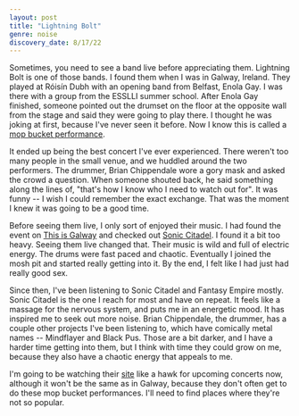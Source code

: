 ```yaml
---
layout: post
title: "Lightning Bolt"
genre: noise
discovery_date: 8/17/22
---
```


Sometimes, you need to see a band live before appreciating them. Lightning Bolt is one of those bands. I found them when I was in Galway, Ireland. They played at Róisín Dubh with an opening band from Belfast, Enola Gay. I was there with a group from the ESSLLI summer school. After Enola Gay finished, someone pointed out the drumset on the floor at the opposite wall from the stage and said they were going to play there. I thought he was joking at first, because I've never seen it before. Now I know this is called a [mop bucket performance](https://www.instagram.com/p/ChXipNiJk3V/).

It ended up being the best concert I've ever experienced. There weren't too many people in the small venue, and we huddled around the two performers. The drummer, Brian Chippendale wore a gory mask and asked the crowd a question. When someone shouted back, he said something along the lines of, "that's how I know who I need to watch out for". It was funny -- I wish I could remember the exact exchange. That was the moment I knew it was going to be a good time.

Before seeing them live, I only sort of enjoyed their music. I had found the event on [This is Galway](https://thisisgalway.ie/) and checked out [Sonic Citadel](https://lightningbolt.bandcamp.com/album/sonic-citadel). I found it a bit too heavy. Seeing them live changed that. Their music is wild and full of electric energy. The drums were fast paced and chaotic. Eventually I joined the mosh pit and started really getting into it. By the end, I felt like I had just had really good sex.

Since then, I've been listening to Sonic Citadel and Fantasy Empire mostly. Sonic Citadel is the one I reach for most and have on repeat. It feels like a massage for the nervous system, and puts me in an energetic mood. It has inspired me to seek out more noise. Brian Chippendale, the drummer, has a couple other projects I've been listening to, which have comically metal names -- Mindflayer and Black Pus. Those are a bit darker, and I have a harder time getting into them, but I think with time they could grow on me, because they also have a chaotic energy that appeals to me.

I'm going to be watching their [site](https://www.thrilljockey.com/artists/lightning-bolt) like a hawk for upcoming concerts now, although it won't be the same as in Galway, because they don't often get to do these mop bucket performances. I'll need to find places where they're not so popular.

